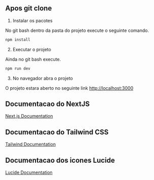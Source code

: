 ## Apos git clone

1. Instalar os pacotes

No git bash dentro da pasta do projeto execute o seguinte comando.

```bash
npm install
```

2. Executar o projeto

Ainda no git bash execute.

```bash
npm run dev
```

3. No navegador abra o projeto

O projeto estara aberto no seguinte link [http://localhost:3000](http://localhost:3000)

## Documentacao do NextJS

[Next.js Documentation](https://nextjs.org/docs)

## Documentacao do Tailwind CSS

[Tailwind Documentation](https://tailwindcss.com/docs/installation/using-vite)

## Documentacao dos icones Lucide

[Lucide Documentation](https://lucide.dev/guide/)
